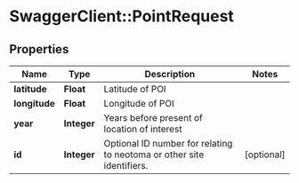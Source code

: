 # SwaggerClient::PointRequest

## Properties
Name | Type | Description | Notes
------------ | ------------- | ------------- | -------------
**latitude** | **Float** | Latitude of POI | 
**longitude** | **Float** | Longitude of POI | 
**year** | **Integer** | Years before present of location of interest | 
**id** | **Integer** | Optional ID number for relating to neotoma or other site identifiers. | [optional] 


